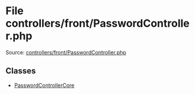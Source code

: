 File controllers/front/PasswordController.php
=========

Source: [controllers/front/PasswordController.php](https://github.com/PrestaShop/PrestaShop/blob/1.5.6.2/controllers/front/PasswordController.php)


Classes
-------

* [PasswordControllerCore](class.PasswordControllerCore.md)

